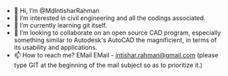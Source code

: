 - 👋 Hi, I’m @MdIntisharRahman
- 👀 I’m interested in civil engineering and all the codings associated.
- 🌱 I’m currently learning git itself.
- 💞️ I’m looking to collaborate on an open source CAD program, especially something similar to Autodesk's AutoCAD the magnificient, in terms of its usability and      applications.
- 📫 How to reach me? EMail EMail - intishar.rahman@gmail.com (please type GIT at the beginning of the mail subject so as to prioritize it.)

<!---
MdIntisharRahman/MdIntisharRahman is a ✨ LOLLER ✨ repository because its `README.md` (this file) appears on your GitHub profile.
You can click the Preview link to take a look at your changes.
--->

